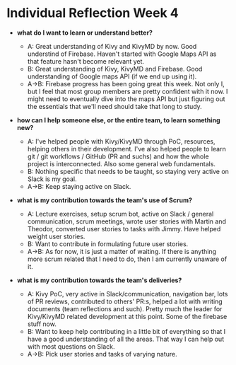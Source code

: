 # Individual Reflection Week 4

* **what do I want to learn or understand better?**
    * A: Great understanding of Kivy and KivyMD by now. Good understind of Firebase. Haven't started with Google Maps API as that feature hasn't become relevant yet.
    * B: Great understanding of Kivy, KivyMD and Firebase. Good understanding of Google maps API (if we end up using it).
    * A->B: Firebase progress has been going great this week. Not only I, but I feel that most group members are pretty confident with it now. I might need to eventually dive into the maps API but just figuring out the essentials that we'll need should take that long to study.

* **how can I help someone else, or the entire team, to learn something new?**
    * A: I've helped people with Kivy/KivyMD through PoC, resources, helping others in their development. I've also helped people to learn git / git workflows / GitHub (PR and suchs) and how the whole project is interconnected. Also some general web fundamentals.
    * B: Nothing specific that needs to be taught, so staying very active on Slack is my goal.
    * A->B: Keep staying active on Slack.

* **what is my contribution towards the team's use of Scrum?**
    * A: Lecture exercises, setup scrum bot, active on Slack / general communication, scrum meetings, wrote user stories with Martin and Theodor, converted user stories to tasks with Jimmy. Have helped weight user stories.
    * B: Want to contribute in formulating future user stories.
    * A->B: As for now, it is just a matter of waiting. If there is anything more scrum related that I need to do, then I am currently unaware of it.

* **what is my contribution towards the team's deliveries?**
    * A: Kivy PoC, very active in Slack/communication, navigation bar, lots of PR reviews, contributed to others' PR:s, helped a lot with writing documents (team reflections and such). Pretty much the leader for Kivy/KivyMD related development at this point. Some of the firebase stuff now.
    * B: Want to keep help contributing in a little bit of everything so that I have a good understanding of all the areas. That way I can help out with most questions on Slack.
    * A->B: Pick user stories and tasks of varying nature.
